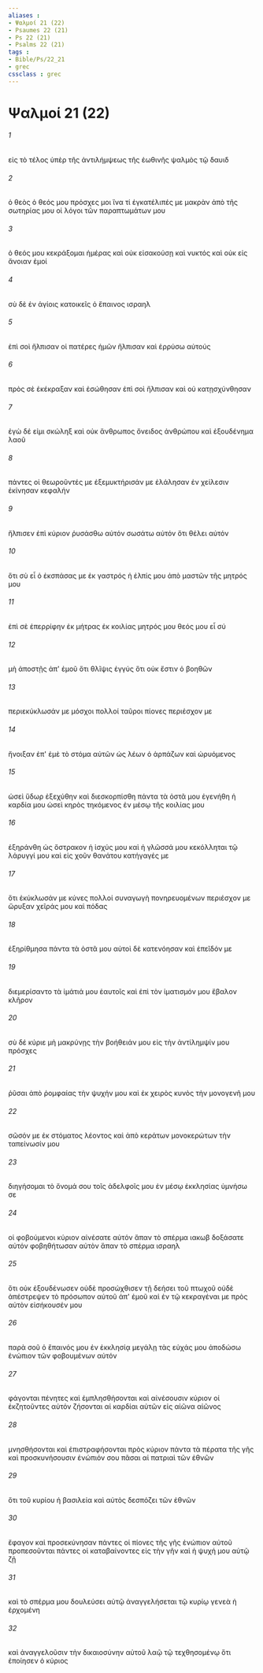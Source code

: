 ```yaml
---
aliases : 
- Ψαλμοί 21 (22)
- Psaumes 22 (21)
- Ps 22 (21)
- Psalms 22 (21)
tags : 
- Bible/Ps/22_21
- grec
cssclass : grec
---
```


# Ψαλμοί 21 (22)

###### 1
εἰς τὸ τέλος ὑπὲρ τῆς ἀντιλήμψεως τῆς ἑωθινῆς ψαλμὸς τῷ δαυιδ
###### 2
ὁ θεὸς ὁ θεός μου πρόσχες μοι ἵνα τί ἐγκατέλιπές με μακρὰν ἀπὸ τῆς σωτηρίας μου οἱ λόγοι τῶν παραπτωμάτων μου
###### 3
ὁ θεός μου κεκράξομαι ἡμέρας καὶ οὐκ εἰσακούσῃ καὶ νυκτός καὶ οὐκ εἰς ἄνοιαν ἐμοί
###### 4
σὺ δὲ ἐν ἁγίοις κατοικεῖς ὁ ἔπαινος ισραηλ
###### 5
ἐπὶ σοὶ ἤλπισαν οἱ πατέρες ἡμῶν ἤλπισαν καὶ ἐρρύσω αὐτούς
###### 6
πρὸς σὲ ἐκέκραξαν καὶ ἐσώθησαν ἐπὶ σοὶ ἤλπισαν καὶ οὐ κατῃσχύνθησαν
###### 7
ἐγὼ δέ εἰμι σκώληξ καὶ οὐκ ἄνθρωπος ὄνειδος ἀνθρώπου καὶ ἐξουδένημα λαοῦ
###### 8
πάντες οἱ θεωροῦντές με ἐξεμυκτήρισάν με ἐλάλησαν ἐν χείλεσιν ἐκίνησαν κεφαλήν
###### 9
ἤλπισεν ἐπὶ κύριον ῥυσάσθω αὐτόν σωσάτω αὐτόν ὅτι θέλει αὐτόν
###### 10
ὅτι σὺ εἶ ὁ ἐκσπάσας με ἐκ γαστρός ἡ ἐλπίς μου ἀπὸ μαστῶν τῆς μητρός μου
###### 11
ἐπὶ σὲ ἐπερρίφην ἐκ μήτρας ἐκ κοιλίας μητρός μου θεός μου εἶ σύ
###### 12
μὴ ἀποστῇς ἀπ' ἐμοῦ ὅτι θλῖψις ἐγγύς ὅτι οὐκ ἔστιν ὁ βοηθῶν
###### 13
περιεκύκλωσάν με μόσχοι πολλοί ταῦροι πίονες περιέσχον με
###### 14
ἤνοιξαν ἐπ' ἐμὲ τὸ στόμα αὐτῶν ὡς λέων ὁ ἁρπάζων καὶ ὠρυόμενος
###### 15
ὡσεὶ ὕδωρ ἐξεχύθην καὶ διεσκορπίσθη πάντα τὰ ὀστᾶ μου ἐγενήθη ἡ καρδία μου ὡσεὶ κηρὸς τηκόμενος ἐν μέσῳ τῆς κοιλίας μου
###### 16
ἐξηράνθη ὡς ὄστρακον ἡ ἰσχύς μου καὶ ἡ γλῶσσά μου κεκόλληται τῷ λάρυγγί μου καὶ εἰς χοῦν θανάτου κατήγαγές με
###### 17
ὅτι ἐκύκλωσάν με κύνες πολλοί συναγωγὴ πονηρευομένων περιέσχον με ὤρυξαν χεῖράς μου καὶ πόδας
###### 18
ἐξηρίθμησα πάντα τὰ ὀστᾶ μου αὐτοὶ δὲ κατενόησαν καὶ ἐπεῖδόν με
###### 19
διεμερίσαντο τὰ ἱμάτιά μου ἑαυτοῖς καὶ ἐπὶ τὸν ἱματισμόν μου ἔβαλον κλῆρον
###### 20
σὺ δέ κύριε μὴ μακρύνῃς τὴν βοήθειάν μου εἰς τὴν ἀντίλημψίν μου πρόσχες
###### 21
ῥῦσαι ἀπὸ ῥομφαίας τὴν ψυχήν μου καὶ ἐκ χειρὸς κυνὸς τὴν μονογενῆ μου
###### 22
σῶσόν με ἐκ στόματος λέοντος καὶ ἀπὸ κεράτων μονοκερώτων τὴν ταπείνωσίν μου
###### 23
διηγήσομαι τὸ ὄνομά σου τοῖς ἀδελφοῖς μου ἐν μέσῳ ἐκκλησίας ὑμνήσω σε
###### 24
οἱ φοβούμενοι κύριον αἰνέσατε αὐτόν ἅπαν τὸ σπέρμα ιακωβ δοξάσατε αὐτόν φοβηθήτωσαν αὐτὸν ἅπαν τὸ σπέρμα ισραηλ
###### 25
ὅτι οὐκ ἐξουδένωσεν οὐδὲ προσώχθισεν τῇ δεήσει τοῦ πτωχοῦ οὐδὲ ἀπέστρεψεν τὸ πρόσωπον αὐτοῦ ἀπ' ἐμοῦ καὶ ἐν τῷ κεκραγέναι με πρὸς αὐτὸν εἰσήκουσέν μου
###### 26
παρὰ σοῦ ὁ ἔπαινός μου ἐν ἐκκλησίᾳ μεγάλῃ τὰς εὐχάς μου ἀποδώσω ἐνώπιον τῶν φοβουμένων αὐτόν
###### 27
φάγονται πένητες καὶ ἐμπλησθήσονται καὶ αἰνέσουσιν κύριον οἱ ἐκζητοῦντες αὐτόν ζήσονται αἱ καρδίαι αὐτῶν εἰς αἰῶνα αἰῶνος
###### 28
μνησθήσονται καὶ ἐπιστραφήσονται πρὸς κύριον πάντα τὰ πέρατα τῆς γῆς καὶ προσκυνήσουσιν ἐνώπιόν σου πᾶσαι αἱ πατριαὶ τῶν ἐθνῶν
###### 29
ὅτι τοῦ κυρίου ἡ βασιλεία καὶ αὐτὸς δεσπόζει τῶν ἐθνῶν
###### 30
ἔφαγον καὶ προσεκύνησαν πάντες οἱ πίονες τῆς γῆς ἐνώπιον αὐτοῦ προπεσοῦνται πάντες οἱ καταβαίνοντες εἰς τὴν γῆν καὶ ἡ ψυχή μου αὐτῷ ζῇ
###### 31
καὶ τὸ σπέρμα μου δουλεύσει αὐτῷ ἀναγγελήσεται τῷ κυρίῳ γενεὰ ἡ ἐρχομένη
###### 32
καὶ ἀναγγελοῦσιν τὴν δικαιοσύνην αὐτοῦ λαῷ τῷ τεχθησομένῳ ὅτι ἐποίησεν ὁ κύριος
